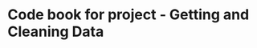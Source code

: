 Code book for project - Getting and Cleaning Data
===================================================

